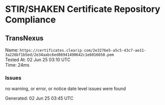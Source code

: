 # STIR/SHAKEN Certificate Repository Compliance

## TransNexus

Name: `https://certificates.clearip.com/2e3276e5-a5c5-43c7-ae11-3a226bf1b5ed/2e34aabc6ed86941490642c1e6016650.pem`\
Tested At: 02 Jun 25 03:10 UTC\
Time: 24ms

### Issues

no warning, or error, or notice date level issues were found

Generated: 02 Jun 25 03:45 UTC